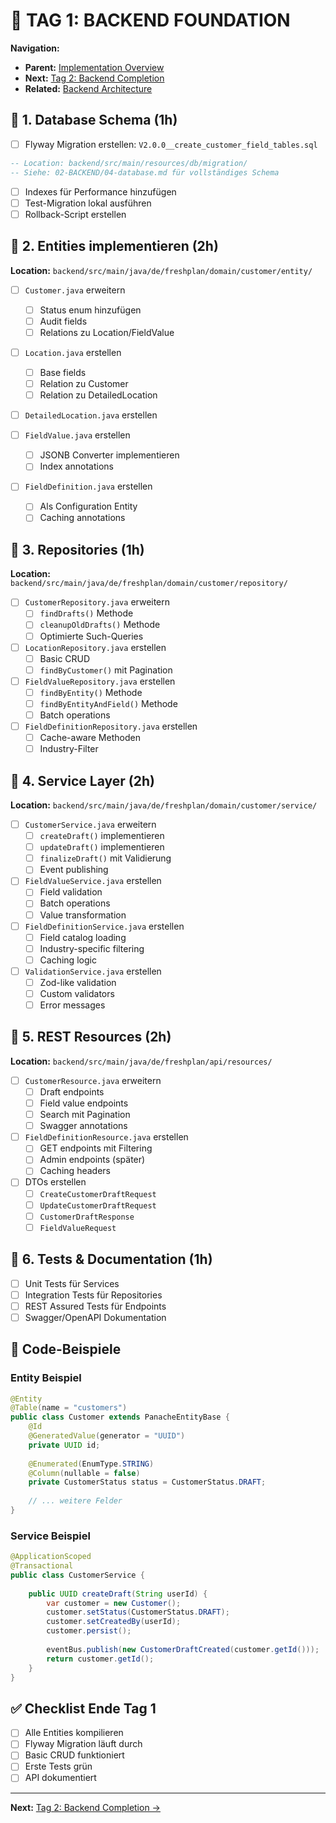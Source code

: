 # 📅 TAG 1: BACKEND FOUNDATION

**Navigation:**
- **Parent:** [Implementation Overview](/Users/joergstreeck/freshplan-sales-tool/docs/features/FC-005-CUSTOMER-MANAGEMENT/08-IMPLEMENTATION/README.md)
- **Next:** [Tag 2: Backend Completion](/Users/joergstreeck/freshplan-sales-tool/docs/features/FC-005-CUSTOMER-MANAGEMENT/08-IMPLEMENTATION/02-day-2-persistence.md)
- **Related:** [Backend Architecture](/Users/joergstreeck/freshplan-sales-tool/docs/features/FC-005-CUSTOMER-MANAGEMENT/02-BACKEND/README.md)

## 🔲 1. Database Schema (1h)

- [ ] Flyway Migration erstellen: `V2.0.0__create_customer_field_tables.sql`
```sql
-- Location: backend/src/main/resources/db/migration/
-- Siehe: 02-BACKEND/04-database.md für vollständiges Schema
```

- [ ] Indexes für Performance hinzufügen
- [ ] Test-Migration lokal ausführen
- [ ] Rollback-Script erstellen

## 🔲 2. Entities implementieren (2h)

**Location:** `backend/src/main/java/de/freshplan/domain/customer/entity/`

- [ ] `Customer.java` erweitern
  - [ ] Status enum hinzufügen
  - [ ] Audit fields
  - [ ] Relations zu Location/FieldValue

- [ ] `Location.java` erstellen
  - [ ] Base fields
  - [ ] Relation zu Customer
  - [ ] Relation zu DetailedLocation

- [ ] `DetailedLocation.java` erstellen

- [ ] `FieldValue.java` erstellen
  - [ ] JSONB Converter implementieren
  - [ ] Index annotations

- [ ] `FieldDefinition.java` erstellen
  - [ ] Als Configuration Entity
  - [ ] Caching annotations

## 🔲 3. Repositories (1h)

**Location:** `backend/src/main/java/de/freshplan/domain/customer/repository/`

- [ ] `CustomerRepository.java` erweitern
  - [ ] `findDrafts()` Methode
  - [ ] `cleanupOldDrafts()` Methode
  - [ ] Optimierte Such-Queries

- [ ] `LocationRepository.java` erstellen
  - [ ] Basic CRUD
  - [ ] `findByCustomer()` mit Pagination

- [ ] `FieldValueRepository.java` erstellen
  - [ ] `findByEntity()` Methode
  - [ ] `findByEntityAndField()` Methode
  - [ ] Batch operations

- [ ] `FieldDefinitionRepository.java` erstellen
  - [ ] Cache-aware Methoden
  - [ ] Industry-Filter

## 🔲 4. Service Layer (2h)

**Location:** `backend/src/main/java/de/freshplan/domain/customer/service/`

- [ ] `CustomerService.java` erweitern
  - [ ] `createDraft()` implementieren
  - [ ] `updateDraft()` implementieren  
  - [ ] `finalizeDraft()` mit Validierung
  - [ ] Event publishing

- [ ] `FieldValueService.java` erstellen
  - [ ] Field validation
  - [ ] Batch operations
  - [ ] Value transformation

- [ ] `FieldDefinitionService.java` erstellen
  - [ ] Field catalog loading
  - [ ] Industry-specific filtering
  - [ ] Caching logic

- [ ] `ValidationService.java` erstellen
  - [ ] Zod-like validation
  - [ ] Custom validators
  - [ ] Error messages

## 🔲 5. REST Resources (2h)

**Location:** `backend/src/main/java/de/freshplan/api/resources/`

- [ ] `CustomerResource.java` erweitern
  - [ ] Draft endpoints
  - [ ] Field value endpoints
  - [ ] Search mit Pagination
  - [ ] Swagger annotations

- [ ] `FieldDefinitionResource.java` erstellen
  - [ ] GET endpoints mit Filtering
  - [ ] Admin endpoints (später)
  - [ ] Caching headers

- [ ] DTOs erstellen
  - [ ] `CreateCustomerDraftRequest`
  - [ ] `UpdateCustomerDraftRequest`
  - [ ] `CustomerDraftResponse`
  - [ ] `FieldValueRequest`

## 🔲 6. Tests & Documentation (1h)

- [ ] Unit Tests für Services
- [ ] Integration Tests für Repositories
- [ ] REST Assured Tests für Endpoints
- [ ] Swagger/OpenAPI Dokumentation

## 📝 Code-Beispiele

### Entity Beispiel
```java
@Entity
@Table(name = "customers")
public class Customer extends PanacheEntityBase {
    @Id
    @GeneratedValue(generator = "UUID")
    private UUID id;
    
    @Enumerated(EnumType.STRING)
    @Column(nullable = false)
    private CustomerStatus status = CustomerStatus.DRAFT;
    
    // ... weitere Felder
}
```

### Service Beispiel
```java
@ApplicationScoped
@Transactional
public class CustomerService {
    
    public UUID createDraft(String userId) {
        var customer = new Customer();
        customer.setStatus(CustomerStatus.DRAFT);
        customer.setCreatedBy(userId);
        customer.persist();
        
        eventBus.publish(new CustomerDraftCreated(customer.getId()));
        return customer.getId();
    }
}
```

## ✅ Checklist Ende Tag 1

- [ ] Alle Entities kompilieren
- [ ] Flyway Migration läuft durch
- [ ] Basic CRUD funktioniert
- [ ] Erste Tests grün
- [ ] API dokumentiert

---

**Next:** [Tag 2: Backend Completion →](/Users/joergstreeck/freshplan-sales-tool/docs/features/FC-005-CUSTOMER-MANAGEMENT/08-IMPLEMENTATION/02-day-2-persistence.md)